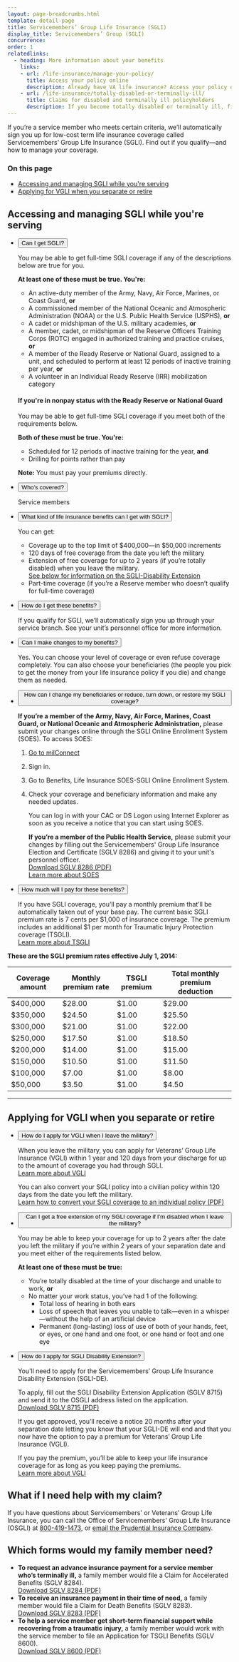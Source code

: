 ```yaml
---
layout: page-breadcrumbs.html
template: detail-page
title: Servicemembers’ Group Life Insurance (SGLI)
display_title: Servicemembers’ Group (SGLI)
concurrence:
order: 1
relatedlinks:
  - heading: More information about your benefits
    links:
    - url: /life-insurance/manage-your-policy/
      title: Access your policy online
      description: Already have VA life insurance? Access your policy online.
    - url: /life-insurance/totally-disabled-or-terminally-ill/
      title: Claims for disabled and terminally ill policyholders
      description: If you become totally disabled or terminally ill, find out if you can get certain benefits.
---
```


<div class="va-introtext">

If you’re a service member who meets certain criteria, we’ll automatically sign you up for low-cost term life insurance coverage called Servicemembers’ Group Life Insurance (SGLI). Find out if you qualify—and how to manage your coverage.

</div>

### On this page
- [Accessing and managing SGLI while you're serving](#active)
- [Applying for VGLI when you separate or retire](#convert)

<span id="active"></a>
## Accessing and managing SGLI while you're serving

<ul class="usa-accordion">
<li>
<button class="usa-button-unstyled usa-accordion-button" aria-controls="get-SGLI">Can I get SGLI?</button>
<div id="get-SGLI" class="usa-accordion-content">

You may be able to get full-time SGLI coverage if any of the descriptions below are true for you.

**At least one of these must be true. You're:**

- An active-duty member of the Army, Navy, Air Force, Marines, or Coast Guard, **or**
- A commissioned member of the National Oceanic and Atmospheric Administration (NOAA) or the U.S. Public Health Service (USPHS), **or**
- A cadet or midshipman of the U.S. military academies, **or**
- A member, cadet, or midshipman of the Reserve Officers Training Corps (ROTC) engaged in authorized training and practice cruises, **or**
- A member of the Ready Reserve or National Guard, assigned to a unit, and scheduled to perform at least 12 periods of inactive training per year, **or**
- A volunteer in an Individual Ready Reserve (IRR) mobilization category


#### If you're in nonpay status with the Ready Reserve or National Guard

You may be able to get full-time SGLI coverage if you meet both of the requirements below.

**Both of these must be true. You're:**

- Scheduled for 12 periods of inactive training for the year, **and**
- Drilling for points rather than pay

**Note:** You must pay your premiums directly.

</div>
</li>
</ul>

<ul class="usa-accordion">
<li>
<button class="usa-button-unstyled usa-accordion-button" aria-controls="who's-covered">Who’s covered?</button>
<div id="who's-covered" class="usa-accordion-content">
  
Service members

</div>
</li>
</ul>

<ul class="usa-accordion">
<li>
<button class="usa-button-unstyled usa-accordion-button" aria-controls="what-kind-benefits">What kind of life insurance benefits can I get with SGLI?</button>
<div id="what-kind-benefits" class="usa-accordion-content">
  
You can get: 
- Coverage up to the top limit of $400,000—in $50,000 increments
- 120 days of free coverage from the date you left the military
- Extension of free coverage for up to 2 years (if you’re totally disabled) when you leave the military. <br>
[See below for information on the SGLI-Disability Extension](#extension)
- Part-time coverage (if you’re a Reserve member who doesn’t qualify for full-time coverage)

</div>
</li>
</ul>

<ul class="usa-accordion">
<li>
<button class="usa-button-unstyled usa-accordion-button" aria-controls="how-get-benefits">How do I get these benefits?</button>
<div id="how-get-benefits" class="usa-accordion-content">

If you qualify for SGLI, we’ll automatically sign you up through your service branch. See your unit’s personnel office for more information.

</div>
</li>
</ul>

<ul class="usa-accordion">
<li>
<button class="usa-button-unstyled usa-accordion-button" aria-controls="make-changes-benefits">Can I make changes to my benefits?</button>
<div id="make-changes-benefits" class="usa-accordion-content">

Yes. You can choose your level of coverage or even refuse coverage completely. You can also choose your beneficiaries (the people you pick to get the money from your life insurance policy if you die) and change them as needed.

</div>
</li>
</ul>

<ul class="usa-accordion">
<li>
<button class="usa-button-unstyled usa-accordion-button" aria-controls="change-beneficiaries">How can I change my beneficiaries or reduce, turn down, or restore my SGLI coverage?</button>
<div id="changes-beneficiaries" class="usa-accordion-content">
 
**If you’re a member of the Army, Navy, Air Force, Marines, Coast Guard, or National Oceanic and Atmospheric Administration,** please submit your changes online through the SGLI Online Enrollment System (SOES). To access SOES:

<ol class="process" markdown="1">
  <li class="process-step list-one">

  [Go to milConnect](https://www.dmdc.osd.mil/milconnect/)

  </li>

  <li class="process-step list-two">

  Sign in.

  </li>

  <li class="process-step list-three">

  Go to Benefits, Life Insurance SOES-SGLI Online Enrollment System.

  </li>

  <li class="process-step list-four">

  Check your coverage and beneficiary information and make any needed updates.

 
 

You can log in with your CAC or DS Logon using Internet Explorer as soon as you receive a notice that you can start using SOES.

**If you’re a member of the Public Health Service,** please submit your changes by filling out the Servicemembers' Group Life Insurance Election and Certificate (SGLV 8286) and giving it to your unit's personnel officer. <br>
[Download SGLV 8286 (PDF)](https://www.benefits.va.gov/insurance/forms/SGLV_8286_ed2017-10.pdf)<br>
[Learn more about SOES](https://www.benefits.va.gov/INSURANCE/SOES.asp)

</li>
</ol>

</div>
</li>
</ul>

<ul class="usa-accordion">
<li>
<button class="usa-button-unstyled usa-accordion-button" aria-controls="pay-for-benefits">How much will I pay for these benefits?</button>
<div id="pay-for-benefits" class="usa-accordion-content">

If you have SGLI coverage, you’ll pay a monthly premium that’ll be automatically taken out of your base pay. The current basic SGLI premium rate is 7 cents per $1,000 of insurance coverage. The premium includes an additional $1 per month for Traumatic Injury Protection coverage (TSGLI). <br>
[Learn more about TSGLI](/life-insurance/options-eligibility/tsgli/)

</div>
</li>
</ul>


**These are the SGLI premium rates effective July 1, 2014:**

| Coverage amount | Monthly premium rate | TSGLI premium | Total monthly premium deduction |
| --- | --- | --- | --- |
| $400,000 | $28.00 | $1.00 | $29.00 |
| $350,000 | $24.50 | $1.00 | $25.50 |
| $300,000 | $21.00 | $1.00 | $22.00 |
| $250,000 | $17.50 | $1.00 | $18.50 |
| $200,000 | $14.00  | $1.00 |$15.00  |
| $150,000 | $10.50 | $1.00 | $11.50 |
| $100,000 | $7.00 | $1.00 | $8.00 |
| $50,000 | $3.50 | $1.00 | $4.50 |


------
<span id="convert"></a>
## Applying for VGLI when you separate or retire

<ul class="usa-accordion">
<li>
<button class="usa-button-unstyled usa-accordion-button" aria-controls="apply-for-VGLI">How do I apply for VGLI when I leave the military?</button>
<div id="apply-for-VGLI" class="usa-accordion-content">

When you leave the military, you can apply for Veterans’ Group Life Insurance (VGLI) within 1 year and 120 days from your discharge for up to the amount of coverage you had through SGLI. <br>
[Learn more about VGLI](/life-insurance/options-eligibility/vgli/)

You can also convert your SGLI policy into a civilian policy within 120 days from the date you left the military. <br>
[Learn how to convert your SGLI coverage to an individual policy (PDF)](https://www.benefits.va.gov/INSURANCE/forms/SGL133_ed2015-06.pdf)

</div>
</li>
</ul>

<span id="extension"></span>

<ul class="usa-accordion">
<li>
<button class="usa-button-unstyled usa-accordion-button" aria-controls="free-extension">Can I get a free extension of my SGLI coverage if I’m disabled when I leave the military?</button>
<div id="free-extension" class="usa-accordion-content">
 
You may be able to keep your coverage for up to 2 years after the date you left the military if you’re within 2 years of your separation date and you meet either of the requirements listed below.

**At least one of these must be true:**

- You’re totally disabled at the time of your discharge and unable to work, **or**
- No matter your work status, you’ve had 1 of the following:
  - Total loss of hearing in both ears
  - Loss of speech that leaves you unable to talk—even in a whisper—without the help of an artificial device
  - Permanent (long-lasting) loss of use of both of your hands, feet, or eyes, or one hand and one foot, or one hand or foot and one eye

</div>
</li>
</ul>

<ul class="usa-accordion">
<li>
<button class="usa-button-unstyled usa-accordion-button" aria-controls="apply-for-extension">How do I apply for SGLI Disability Extension?</button>
<div id="apply-for-extension" class="usa-accordion-content">

You’ll need to apply for the Servicemembers’ Group Life Insurance Disability Extension (SGLI-DE).

To apply, fill out the SGLI Disability Extension Application (SGLV 8715) and send it to the OSGLI address listed on the application. <br>
[Download SGLV 8715 (PDF)](https://www.benefits.va.gov/INSURANCE/forms/SGLV_8715_ed2017-09.pdf)

If you get approved, you’ll receive a notice 20 months after your separation date letting you know that your SGLI-DE will end and that you now have the option to pay a premium for Veterans’ Group Life Insurance (VGLI). <br>

If you pay the premium, you’ll be able to keep your life insurance coverage for as long as you keep paying the premiums. <br>
[Learn more about VGLI](/life-insurance/options-eligibility/vgli/)

</div>
</li>
</ul>

## What if I need help with my claim?

If you have questions about Servicemembers' or Veterans' Group Life Insurance, you can call the Office of Servicemembers' Group Life Insurance (OSGLI) at <a href="tel:+18004191473">800-419-1473</a>, or <a href="mailto:osgli.osgli@prudential.com">email the Prudential Insurance Company</a>.


## Which forms would my family member need?

- **To request an advance insurance payment for a service member who’s terminally ill,** a family member would file a Claim for Accelerated Benefits (SGLV 8284).<br>
[Download SGLV 8284 (PDF)](https://www.benefits.va.gov/INSURANCE/forms/SGLV_8284_ed2018-06.pdf) <br>
- **To receive an insurance payment in their time of need,** a family member would file a Claim for Death Benefits (SGLV 8283).<br>
[Download SGLV 8283 (PDF)](https://www.benefits.va.gov/INSURANCE/forms/SGLV_8283_CO_ed2015-10.pdf) <br>
- **To help a service member get short-term financial support while recovering from a traumatic injury,** a family member would work with the service member to file an Application for TSGLI Benefits (SGLV 8600).<br>
[Download SGLV 8600 (PDF)](https://www.benefits.va.gov/insurance/forms/SGLV-8600_ed2015-08.pdf)
